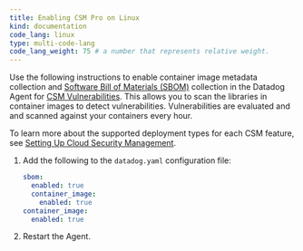 ```yaml
---
title: Enabling CSM Pro on Linux
kind: documentation
code_lang: linux
type: multi-code-lang
code_lang_weight: 75 # a number that represents relative weight. 
---
```


Use the following instructions to enable container image metadata collection and [Software Bill of Materials (SBOM)][1] collection in the Datadog Agent for [CSM Vulnerabilities][2]. This allows you to scan the libraries in container images to detect vulnerabilities. Vulnerabilities are evaluated and and scanned against your containers every hour.

To learn more about the supported deployment types for each CSM feature, see [Setting Up Cloud Security Management][3].

1. Add the following to the `datadog.yaml` configuration file:

    ```yaml
    sbom:
      enabled: true
      container_image:
        enabled: true
    container_image:
      enabled: true
    ```

2. Restart the Agent.

[1]: https://www.cisa.gov/sbom
[2]: /security/vulnerabilities
[3]: /security/cloud_security_management/setup#supported-deployment-types-and-features